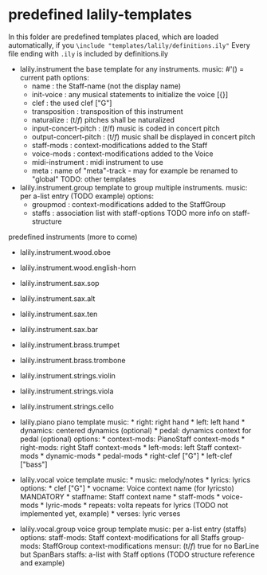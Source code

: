 
predefined lalily-templates
===========================

In this folder are predefined templates placed, which are loaded automatically, if you `\include "templates/lalily/definitions.ily"`
Every file ending with `.ily` is included by definitions.ily

* lalily.instrument
    the base template for any instruments.
    music: #'() = current path
    options:
	* name : the Staff-name (not the display name)
	* init-voice : any musical statements to initialize the voice [{}]
	* clef : the used clef ["G"]
	* transposition : transposition of this instrument
	* naturalize : (t/_f_) pitches shall be naturalized
	* input-concert-pitch : (_t_/f) music is coded in concert pitch
	* output-concert-pitch : (t/_f_) music shall be displayed in concert pitch
	* staff-mods : context-modifications added to the Staff
	* voice-mods : context-modifications added to the Voice
	* midi-instrument : midi instrument to use
	* meta : name of "meta"-track - may for example be renamed to "global"
	   TODO: other templates
* lalily.instrument.group
    template to group multiple instruments.
    music: per a-list entry (TODO example)
    options:
	* groupmod : context-modifications added to the StaffGroup
	* staffs : association list with staff-options
	   TODO more info on staff-structure

predefined instruments (more to come)

* lalily.instrument.wood.oboe
* lalily.instrument.wood.english-horn
* lalily.instrument.sax.sop
* lalily.instrument.sax.alt
* lalily.instrument.sax.ten
* lalily.instrument.sax.bar
* lalily.instrument.brass.trumpet
* lalily.instrument.brass.trombone
* lalily.instrument.strings.violin
* lalily.instrument.strings.viola
* lalily.instrument.strings.cello

* lalily.piano
    piano template
    music:
      * right: right hand
      * left: left hand
      * dynamics: centered dynamics (optional)
      * pedal: dynamics context for pedal (optional)
    options:
      * context-mods: PianoStaff context-mods
      * right-mods: right Staff context-mods
      * left-mods: left Staff context-mods
      * dynamic-mods
      * pedal-mods
      * right-clef ["G"]
      * left-clef ["bass"]

* lalily.vocal
    voice template
    music:
      * music: melody/notes
      * lyrics: lyrics
    options:
      * clef ["G"]
      * vocname: Voice context name (for lyricsto) MANDATORY
      * staffname: Staff context name
      * staff-mods
      * voice-mods
      * lyric-mods
      * repeats: volta repeats for lyrics (TODO not implemented yet, example)
      * verses: lyric verses
* lalily.vocal.group
    voice group template
    music: per a-list entry (staffs)
    options:
      staff-mods: Staff context-modifications for all Staffs
      group-mods: StaffGroup context-modifications
      mensur: (t/_f_) true for no BarLine but SpanBars
      staffs: a-list with Staff options (TODO structure reference and example)

